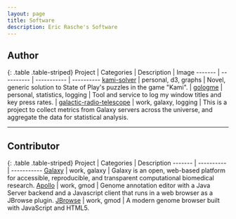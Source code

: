 ```yaml
---
layout: page
title: Software
description: Eric Rasche's Software
---
```


## Author

{: .table .table-striped}
Project                                                                         | Categories                    | Description                                                                                                                    | Image
-------                                                                         | ----------                    | -----------                                                                                                                    | ----------
[kami-solver](https://github.com/erasche/kami-solver)                           | personal, d3, graphs          | Novel, generic solution to State of Play's puzzles in the game "Kami".                                                         |
[gologme](https://github.com/erasche/gologme)                                   | personal, statistics, logging | Tool and service to log my window titles and key press rates.                                                                  |
[galactic-radio-telescope](https://github.com/erasche/galactic-radio-telescope) | work, galaxy, logging         | This is a project to collect metrics from Galaxy servers across the universe, and aggregate the data for statistical analysis.

---

## Contributor

{: .table .table-striped}
Project                                           | Categories   | Description
-------                                           | ----------   | -----------
[Galaxy](https://github.com/galaxyproject/galaxy) | work, galaxy | Galaxy is an open, web-based platform for accessible, reproducible, and transparent computational biomedical research.
[Apollo](https://github.com/gmod/apollo)          | work, gmod   | Genome annotation editor with a Java Server backend and a Javascript client that runs in a web browser as a JBrowse plugin.
[JBrowse](https://github.com/gmod/jbrowse)        | work, gmod   | A modern genome browser built with JavaScript and HTML5.
